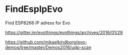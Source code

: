 # FindEspIpEvo
Find ESP8266 IP adress for Evo

https://gitter.im/evothings/evothings/archives/2016/01/29

https://github.com/mikaelkindborg/evo-demos/tree/master/Demos2016/udp-scan

